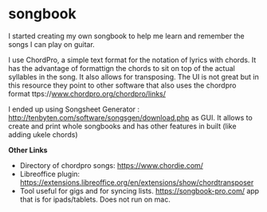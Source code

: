 # songbook
I started creating my own songbook to help me learn and remember the songs I can play on guitar.

I use ChordPro, a simple text format for the notation of lyrics with chords. It has the advantage of formattign the chords to sit on top of the actual syllables in the song. It also allows for transposing.
The UI is not great but in this resource they point to other software that also uses the chordpro format ttps://www.chordpro.org/chordpro/links/

I ended up using Songsheet Generator : http://tenbyten.com/software/songsgen/download.php as GUI. It allows to create and print whole songbooks and has other features in built (like adding ukele chords)

**Other Links**
- Directory of  chordpro songs: https://www.chordie.com/
- Libreoffice plugin: https://extensions.libreoffice.org/en/extensions/show/chordtransposer
- Tool useful for gigs and for syncing lists. https://songbook-pro.com/ app that is for ipads/tablets. Does not run on mac.  
